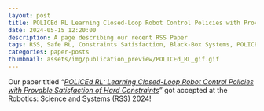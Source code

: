 ```yaml
---
layout: post
title: POLICEd RL Learning Closed-Loop Robot Control Policies with Provable Satisfaction of Hard Constraints
date: 2024-05-15 12:20:00
description: A page describing our recent RSS Paper
tags: RSS, Safe RL, Constraints Satisfaction, Black-Box Systems, POLICEd-RL
categories: paper-posts
thumbnail: assets/img/publication_preview/POLICEd_RL_gif.gif
---
```


Our paper titled _“<a href="https://arxiv.org/abs/2403.13297">POLICEd RL: Learning Closed-Loop Robot Control Policies with Provable Satisfaction of Hard Constraints</a>”_ got accepted at the Robotics: Science and Systems (RSS) 2024!